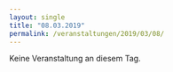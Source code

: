 ```yaml
---
layout: single
title: "08.03.2019"
permalink: /veranstaltungen/2019/03/08/
---
```


Keine Veranstaltung an diesem Tag.
